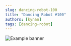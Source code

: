 ```yaml
---
slug: dancing-robot-100
title: "Dancing Robot #100"
authors: [kynan]
tags: [dancing-robot]
---
```


![Example banner](/img/stories/dancing-robot/100.PNG)
